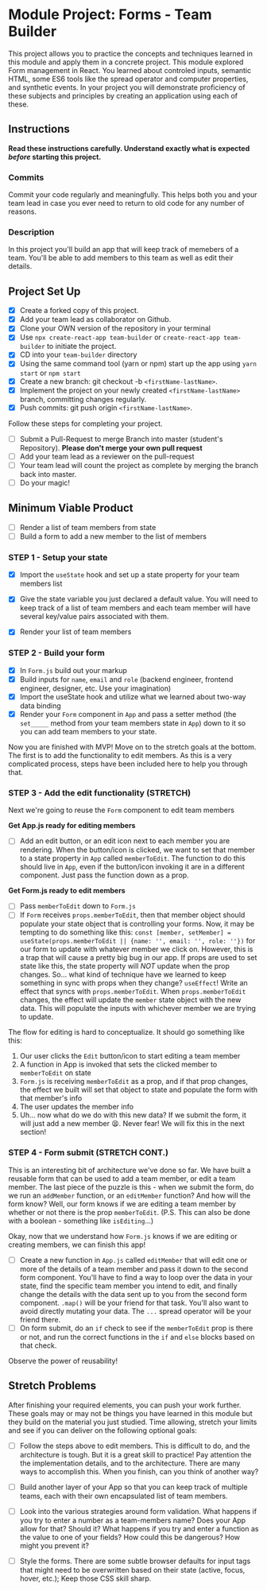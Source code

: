 # Module Project: Forms - Team Builder

This project allows you to practice the concepts and techniques learned in this
module and apply them in a concrete project. This module explored Form
management in React. You learned about controled inputs, semantic HTML, some ES6
tools like the spread operator and computer properties, and synthetic events. In
your project you will demonstrate proficiency of these subjects and principles
by creating an application using each of these.

## Instructions

**Read these instructions carefully. Understand exactly what is expected
_before_ starting this project.**

### Commits

Commit your code regularly and meaningfully. This helps both you and your team
lead in case you ever need to return to old code for any number of reasons.

### Description

In this project you'll build an app that will keep track of memebers of a team.
You'll be able to add members to this team as well as edit their details.

## Project Set Up

- [x] Create a forked copy of this project.
- [x] Add your team lead as collaborator on Github.
- [x] Clone your OWN version of the repository in your terminal
- [x] Use `npx create-react-app team-builder` or `create-react-app team-builder`
      to initiate the project.
- [x] CD into your `team-builder` directory
- [x] Using the same command tool (yarn or npm) start up the app using
      `yarn start` or `npm start`
- [x] Create a new branch: git checkout -b `<firstName-lastName>`.
- [x] Implement the project on your newly created `<firstName-lastName>` branch,
      committing changes regularly.
- [x] Push commits: git push origin `<firstName-lastName>`.

Follow these steps for completing your project.

- [ ] Submit a Pull-Request to merge <firstName-lastName> Branch into master
      (student's Repository). **Please don't merge your own pull request**
- [ ] Add your team lead as a reviewer on the pull-request
- [ ] Your team lead will count the project as complete by merging the branch
      back into master.
- [ ] Do your magic!

## Minimum Viable Product

- [ ] Render a list of team members from state
- [ ] Build a form to add a new member to the list of members

### STEP 1 - Setup your state

- [x] Import the `useState` hook and set up a state property for your team
      members list

- [x] Give the state variable you just declared a default value. You will need
      to keep track of a list of team members and each team member will have
      several key/value pairs associated with them.

- [x] Render your list of team members

### STEP 2 - Build your form

- [x] In `Form.js` build out your markup
- [x] Build inputs for `name`, `email` and `role` (backend engineer, frontend
      engineer, designer, etc. Use your imagination)
- [x] Import the useState hook and utilize what we learned about two-way data
      binding
- [x] Render your `Form` component in `App` and pass a setter method (the
      `set_____` method from your team members state in `App`) down to it so you
      can add team members to your state.

Now you are finished with MVP! Move on to the stretch goals at the bottom. The
first is to add the functionality to edit members. As this is a very complicated
process, steps have been included here to help you through that.

### STEP 3 - Add the edit functionality (STRETCH)

Next we're going to reuse the `Form` component to edit team members

**Get App.js ready for editing members**

- [ ] Add an edit button, or an edit icon next to each member you are rendering.
      When the button/icon is clicked, we want to set that member to a state
      property in `App` called `memberToEdit`. The function to do this should
      live in `App`, even if the button/icon invoking it are in a different
      component. Just pass the function down as a prop.

**Get Form.js ready to edit members**

- [ ] Pass `memberToEdit` down to `Form.js`
- [ ] If `Form` receives `props.memberToEdit`, then that member object should
      populate your state object that is controlling your forms. Now, it may be
      tempting to do something like this:
      `const [member, setMember] = useState(props.memberToEdit || {name: '', email: '', role: ''})`
      for our form to update with whatever member we click on. However, this is
      a trap that will cause a pretty big bug in our app. If props are used to
      set state like this, the state property will _NOT_ update when the prop
      changes. So... what kind of technique have we learned to keep something in
      sync with props when they change? `useEffect`! Write an effect that syncs
      with `props.memberToEdit`. When `props.memberToEdit` changes, the effect
      will update the `member` state object with the new data. This will
      populate the inputs with whichever member we are trying to update.

The flow for editing is hard to conceptualize. It should go something like this:

1. Our user clicks the `Edit` button/icon to start editing a team member
2. A function in App is invoked that sets the clicked member to `memberToEdit`
   on state
3. `Form.js` is receiving `memberToEdit` as a prop, and if that prop changes,
   the effect we built will set that object to state and populate the form with
   that member's info
4. The user updates the member info
5. Uh... now what do we do with this new data? If we submit the form, it will
   just add a new member 😫. Never fear! We will fix this in the next section!

### STEP 4 - Form submit (STRETCH CONT.)

This is an interesting bit of architecture we've done so far. We have built a
reusable form that can be used to add a team member, or edit a team member. The
last piece of the puzzle is this - when we submit the form, do we run an
`addMember` function, or an `editMember` function? And how will the form know?
Well, our form knows if we are editing a team member by whether or not there is
the prop `memberToEdit`. (P.S. This can also be done with a boolean - something
like `isEditing`...)

Okay, now that we understand how `Form.js` knows if we are editing or creating
members, we can finish this app!

- [ ] Create a new function in `App.js` called `editMember` that will edit one
      or more of the details of a team member and pass it down to the second
      form component. You'll have to find a way to loop over the data in your
      state, find the specific team member you intend to edit, and finally
      change the details with the data sent up to you from the second form
      component. `.map()` will be your friend for that task. You'll also want to
      avoid directly mutating your data. The `...` spread operator will be your
      friend there.
- [ ] On form submit, do an `if` check to see if the `memberToEdit` prop is
      there or not, and run the correct functions in the `if` and `else` blocks
      based on that check.

Observe the power of reusability!

## Stretch Problems

After finishing your required elements, you can push your work further. These
goals may or may not be things you have learned in this module but they build on
the material you just studied. Time allowing, stretch your limits and see if you
can deliver on the following optional goals:

- [ ] Follow the steps above to edit members. This is difficult to do, and the
      architecture is tough. But it is a great skill to practice! Pay attention
      the the implementation details, and to the architecture. There are many
      ways to accomplish this. When you finish, can you think of another way?

- [ ] Build another layer of your App so that you can keep track of multiple
      teams, each with their own encapsulated list of team members.

- [ ] Look into the various strategies around form validation. What happens if
      you try to enter a number as a team-members name? Does your App allow for
      that? Should it? What happens if you try and enter a function as the value
      to one of your fields? How could this be dangerous? How might you prevent
      it?

- [ ] Style the forms. There are some subtle browser defaults for input tags
      that might need to be overwritten based on their state (active, focus,
      hover, etc.); Keep those CSS skill sharp.
